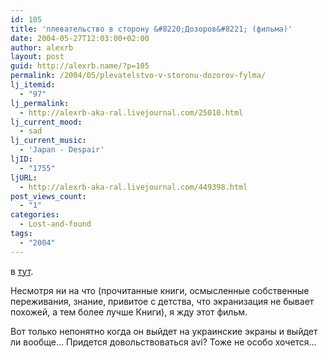 ```yaml
---
id: 105
title: 'плевательство в сторону &#8220;Дозоров&#8221; (фильма)'
date: 2004-05-27T12:03:00+02:00
author: alexrb
layout: post
guid: http://alexrb.name/?p=105
permalink: /2004/05/plevatelstvo-v-storonu-dozorov-fylma/
lj_itemid:
  - "97"
lj_permalink:
  - http://alexrb-aka-ral.livejournal.com/25010.html
lj_current_mood:
  - sad
lj_current_music:
  - 'Japan - Despair'
ljID:
  - "1755"
ljURL:
  - http://alexrb-aka-ral.livejournal.com/449398.html
post_views_count:
  - "1"
categories:
  - Lost-and-found
tags:
  - "2004"
---
```

в <lj comm="ru_kino"> [тут](http://www.livejournal.com/community/ru_kino/1209373.html).

Несмотря ни на что (прочитанные книги, осмысленные собственные переживания, знание, привитое с детства, что экранизация не бывает похожей, а тем более лучше Книги), я жду этот фильм.

Вот только непонятно когда он выйдет на украинские экраны и выйдет ли вообще&#8230; Придется довольствоваться avi? Тоже не особо хочется&#8230;